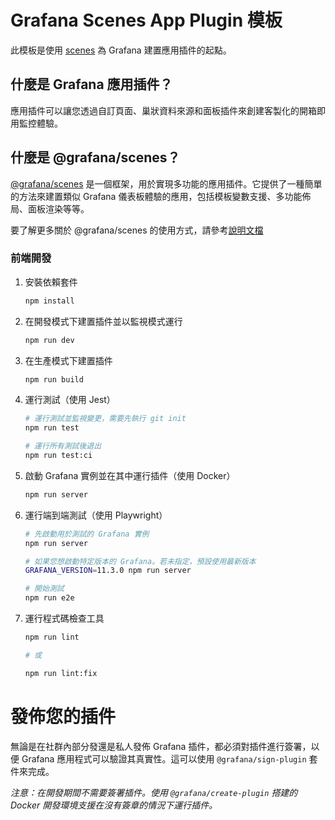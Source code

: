 # Grafana Scenes App Plugin 模板

此模板是使用 [scenes](https://grafana.com/developers/scenes) 為 Grafana 建置應用插件的起點。

## 什麼是 Grafana 應用插件？

應用插件可以讓您透過自訂頁面、巢狀資料來源和面板插件來創建客製化的開箱即用監控體驗。

## 什麼是 @grafana/scenes？

[@grafana/scenes](https://github.com/grafana/scenes) 是一個框架，用於實現多功能的應用插件。它提供了一種簡單的方法來建置類似 Grafana 儀表板體驗的應用，包括模板變數支援、多功能佈局、面板渲染等等。

要了解更多關於 @grafana/scenes 的使用方式，請參考[說明文檔](https://grafana.com/developers/scenes)

### 前端開發

1. 安裝依賴套件

   ```bash
   npm install
   ```

2. 在開發模式下建置插件並以監視模式運行

   ```bash
   npm run dev
   ```

3. 在生產模式下建置插件

   ```bash
   npm run build
   ```

4. 運行測試（使用 Jest）

   ```bash
   # 運行測試並監視變更，需要先執行 git init
   npm run test

   # 運行所有測試後退出
   npm run test:ci
   ```

5. 啟動 Grafana 實例並在其中運行插件（使用 Docker）

   ```bash
   npm run server
   ```

6. 運行端到端測試（使用 Playwright）

   ```bash
   # 先啟動用於測試的 Grafana 實例
   npm run server

   # 如果您想啟動特定版本的 Grafana。若未指定，預設使用最新版本
   GRAFANA_VERSION=11.3.0 npm run server

   # 開始測試
   npm run e2e
   ```

7. 運行程式碼檢查工具

   ```bash
   npm run lint

   # 或

   npm run lint:fix
   ```

# 發佈您的插件

無論是在社群內部分發還是私人發佈 Grafana 插件，都必須對插件進行簽署，以便 Grafana 應用程式可以驗證其真實性。這可以使用 `@grafana/sign-plugin` 套件來完成。

_注意：在開發期間不需要簽署插件。使用 `@grafana/create-plugin` 搭建的 Docker 開發環境支援在沒有簽章的情況下運行插件。_